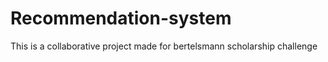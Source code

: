 # Recommendation-system
This is a collaborative project made for bertelsmann  scholarship challenge  

